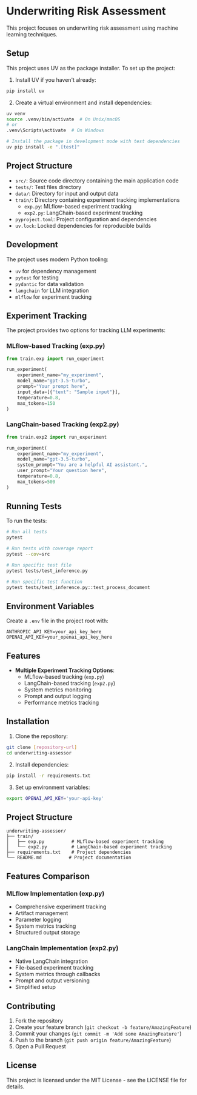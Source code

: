 # Underwriting Risk Assessment

This project focuses on underwriting risk assessment using machine learning techniques.

## Setup

This project uses UV as the package installer. To set up the project:

1. Install UV if you haven't already:
```bash
pip install uv
```

2. Create a virtual environment and install dependencies:
```bash
uv venv
source .venv/bin/activate  # On Unix/macOS
# or
.venv\Scripts\activate  # On Windows

# Install the package in development mode with test dependencies
uv pip install -e ".[test]"
```

## Project Structure

- `src/`: Source code directory containing the main application code
- `tests/`: Test files directory
- `data/`: Directory for input and output data
- `train/`: Directory containing experiment tracking implementations
  - `exp.py`: MLflow-based experiment tracking
  - `exp2.py`: LangChain-based experiment tracking
- `pyproject.toml`: Project configuration and dependencies
- `uv.lock`: Locked dependencies for reproducible builds

## Development

The project uses modern Python tooling:
- `uv` for dependency management
- `pytest` for testing
- `pydantic` for data validation
- `langchain` for LLM integration
- `mlflow` for experiment tracking

## Experiment Tracking

The project provides two options for tracking LLM experiments:

### MLflow-based Tracking (exp.py)
```python
from train.exp import run_experiment

run_experiment(
    experiment_name="my_experiment",
    model_name="gpt-3.5-turbo",
    prompt="Your prompt here",
    input_data=[{"text": "Sample input"}],
    temperature=0.8,
    max_tokens=150
)
```

### LangChain-based Tracking (exp2.py)
```python
from train.exp2 import run_experiment

run_experiment(
    experiment_name="my_experiment",
    model_name="gpt-3.5-turbo",
    system_prompt="You are a helpful AI assistant.",
    user_prompt="Your question here",
    temperature=0.8,
    max_tokens=500
)
```

## Running Tests

To run the tests:
```bash
# Run all tests
pytest

# Run tests with coverage report
pytest --cov=src

# Run specific test file
pytest tests/test_inference.py

# Run specific test function
pytest tests/test_inference.py::test_process_document
```

## Environment Variables

Create a `.env` file in the project root with:
```
ANTHROPIC_API_KEY=your_api_key_here
OPENAI_API_KEY=your_openai_api_key_here
```

## Features

- **Multiple Experiment Tracking Options**:
  - MLflow-based tracking (`exp.py`)
  - LangChain-based tracking (`exp2.py`)
  - System metrics monitoring
  - Prompt and output logging
  - Performance metrics tracking

## Installation

1. Clone the repository:
```bash
git clone [repository-url]
cd underwriting-assessor
```

2. Install dependencies:
```bash
pip install -r requirements.txt
```

3. Set up environment variables:
```bash
export OPENAI_API_KEY='your-api-key'
```

## Project Structure

```
underwriting-assessor/
├── train/
│   ├── exp.py          # MLflow-based experiment tracking
│   └── exp2.py         # LangChain-based experiment tracking
├── requirements.txt    # Project dependencies
└── README.md          # Project documentation
```

## Features Comparison

### MLflow Implementation (exp.py)
- Comprehensive experiment tracking
- Artifact management
- Parameter logging
- System metrics tracking
- Structured output storage

### LangChain Implementation (exp2.py)
- Native LangChain integration
- File-based experiment tracking
- System metrics through callbacks
- Prompt and output versioning
- Simplified setup

## Contributing

1. Fork the repository
2. Create your feature branch (`git checkout -b feature/AmazingFeature`)
3. Commit your changes (`git commit -m 'Add some AmazingFeature'`)
4. Push to the branch (`git push origin feature/AmazingFeature`)
5. Open a Pull Request

## License

This project is licensed under the MIT License - see the LICENSE file for details. 